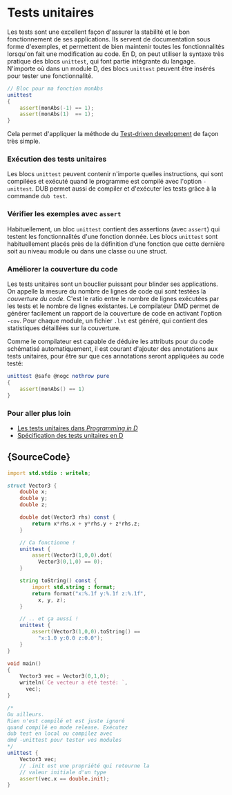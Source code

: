 # Tests unitaires

Les tests sont une excellent façon d'assurer la stabilité et le bon fonctionnement de ses applications. Ils servent de documentation sous forme d'exemples, et permettent de bien maintenir toutes les fonctionnalités lorsqu'on fait une modification au code. En D, on peut utiliser la syntaxe très pratique des blocs `unittest`, qui font partie intégrante du langage. N'importe où dans un module D, des blocs `unittest` peuvent être insérés pour tester une fonctionnalité.

```d
// Bloc pour ma fonction monAbs
unittest
{
    assert(monAbs(-1) == 1);
    assert(monAbs(1)  == 1); 
}
```

Cela permet d'appliquer la méthode du [Test-driven development](https://en.wikipedia.org/wiki/Test-driven_development) de façon très simple.

### Exécution des tests unitaires

Les blocs `unittest` peuvent contenir n'importe quelles instructions, qui sont compilées et exécuté quand le programme est compilé avec l'option `-unittest`. DUB permet aussi de compiler et d'exécuter les tests grâce à la commande `dub test`.

### Vérifier les exemples avec `assert`

Habituellement, un bloc `unittest` contient des assertions (avec `assert`) qui testent les fonctionnalités d'une fonction donnée. Les blocs `unittest` sont habituellement placés près de la définition d'une fonction que cette dernière soit au niveau module ou dans une classe ou une struct.

### Améliorer la couverture du code

Les tests unitaires sont un bouclier puissant pour blinder ses applications. On appelle la mesure du nombre de lignes de code qui sont testées la _couverture du code_. C'est le ratio entre le nombre de lignes exécutées par les tests et le nombre de lignes existantes. Le compilateur DMD permet de générer facilement un rapport de la couverture de code en activant l'option `-cov`. Pour chaque module, un fichier `.lst` est généré, qui contient des statistiques détaillées sur la couverture.

Comme le compilateur est capable de déduire les attributs pour du code schématisé automatiquement, il est courant d'ajouter des annotations aux tests unitaires, pour être sur que ces annotations seront appliquées au code testé:

```d
unittest @safe @nogc nothrow pure
{
    assert(monAbs() == 1)
}
```

### Pour aller plus loin

- [Les tests unitaires dans _Programming in D_](http://ddili.org/ders/d.en/unit_testing.html)
- [Spécification des tests unitaires en D](https://dlang.org/spec/unittest.html)

## {SourceCode}

```d
import std.stdio : writeln;

struct Vector3 {
    double x;
    double y;
    double z;

    double dot(Vector3 rhs) const {
        return x*rhs.x + y*rhs.y + z*rhs.z;
    }

    // Ca fonctionne !
    unittest {
        assert(Vector3(1,0,0).dot(
          Vector3(0,1,0) == 0);
    }

    string toString() const {
        import std.string : format;
        return format("x:%.1f y:%.1f z:%.1f",
          x, y, z);
    }

    // .. et ça aussi !
    unittest {
        assert(Vector3(1,0,0).toString() ==
          "x:1.0 y:0.0 z:0.0");
    }
}

void main()
{
    Vector3 vec = Vector3(0,1,0);
    writeln(`Ce vecteur a été testé: `,
      vec);
}

/*
Ou ailleurs.
Rien n'est compilé et est juste ignoré
quand compilé en mode release. Exécutez
dub test en local ou compilez avec
dmd -unittest pour tester vos modules
*/
unittest {
    Vector3 vec;
    // .init est une propriété qui retourne la
    // valeur initiale d'un type
    assert(vec.x == double.init);
}
```